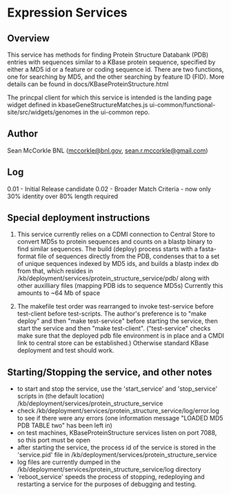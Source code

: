 
Expression Services
================================================

Overview
--------
This service has methods for finding Protein Structure Databank (PDB)
entries with sequences similar to a KBase protein sequence, specified
by either a MD5 id or a feature or coding sequence id.  There are two
functions, one for searching by MD5, and the other searching by
feature ID (FID).  More details can be found in 
docs/KBaseProteinStructure.html

The princpal client for which this service is intended is the
landing page widget defined in kbaseGeneStructureMatches.js 
ui-common/functional-site/src/widgets/genomes in the ui-common repo.


Author
------
Sean McCorkle BNL (mccorkle@bnl.gov, sean.r.mccorkle@gmail.com)

Log
---
0.01 - Initial Release candidate 
0.02 - Broader Match Criteria - now only 30% identity over 80% length required

Special deployment instructions
-------------------------------

1) This service currently relies on a CDMI connection to Central Store to
   convert MD5s to protein sequences and counts on a blastp binary to
   find similar sequences.  The build (deploy) process starts with a
   fasta-format file of sequences directly from the PDB, condenses that
   to a set of unique sequences indexed by MD5 ids, and builds a blastp
   index db from that, which resides in
   /kb/deployment/services/protein_structure_service/pdb/ along with other
   auxilliary files (mapping PDB ids to sequence MD5s) Currently this
   amounts to ~64 Mb of space


2) The  makefile test order was rearranged to invoke test-service before
   test-client before test-scripts.  The author's preference is to 
   "make deploy" and then "make test-service" before starting the service,
   then start the service and then "make test-client". 
   ("test-service" checks make sure that the deployed pdb file environment 
   is in place and a CMDI link to central store can be established.)
   Otherwise standard KBase deployment and test should work.   


Starting/Stopping the service, and other notes
----------------------------------------------
* to start and stop the service, use the 'start_service' and 'stop_service'
  scripts in (the default location) /kb/deployment/services/protein_structure_service
* check /kb/deployment/services/protein_structure_service/log/error.log to see if there 
  were any errors  (one information message "LOADED MD5 PDB TABLE  two" has been 
  left in)
* on test machines, KBaseProteinStructure services listen on port 7088, 
  so this port must be open
* after starting the service, the process id of the service is stored in the 
  'service.pid' file in /kb/deployment/services/protein_structure_service
* log files are currently dumped in the /kb/deployment/services/protein_structure_service/log
  directory
* 'reboot_service' speeds the process of stopping, redeploying and restarting a service
  for the purposes of debugging and testing.
